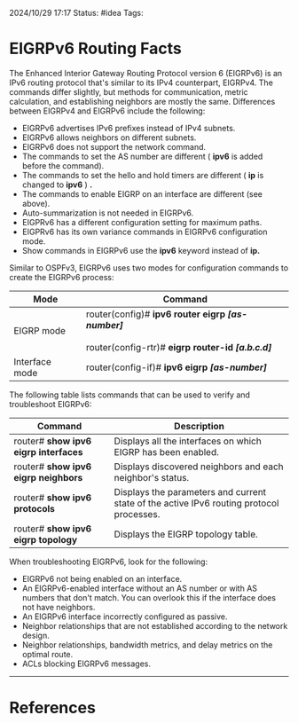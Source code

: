 2024/10/29 17:17
Status: #idea
Tags:

# EIGRPv6 Routing Facts


The Enhanced Interior Gateway Routing Protocol version 6 (EIGRPv6) is an IPv6 routing protocol that's similar to its IPv4 counterpart, EIGRPv4. The commands differ slightly, but methods for communication, metric calculation, and establishing neighbors are mostly the same. Differences between EIGRPv4 and EIGRPv6 include the following:

- EIGRPv6 advertises IPv6 prefixes instead of IPv4 subnets.
- EIGRPv6 allows neighbors on different subnets.
- EIGRPv6 does not support the network command.
- The commands to set the AS number are different ( **ipv6** is added before the command).
- The commands to set the hello and hold timers are different ( **ip** is changed to **ipv6** ) **.**
- The commands to enable EIGRP on an interface are different (see above).
- Auto-summarization is not needed in EIGRPv6.
- EIGPRv6 has a different configuration setting for maximum paths.
- EIGPRv6 has its own variance commands in EIGRPv6 configuration mode.
- Show commands in EIGRPv6 use the **ipv6** keyword instead of **ip.**

Similar to OSPFv3, EIGRPv6 uses two modes for configuration commands to create the EIGRPv6 process:

|Mode|Command|
|---|---|
|EIGRP mode|router(config)# **ipv6 router eigrp** _**[as-number]**_  <br>  <br>router(config-rtr)# **eigrp router-id** _**[a.b.c.d]**_|
|Interface mode|router(config-if)# **ipv6 eigrp** _**[as-number]**_|

The following table lists commands that can be used to verify and troubleshoot EIGRPv6:

|Command|Description|
|---|---|
|router# **show ipv6 eigrp interfaces**|Displays all the interfaces on which EIGRP has been enabled.|
|router# **show ipv6 eigrp neighbors**|Displays discovered neighbors and each neighbor's status.|
|router# **show ipv6 protocols**|Displays the parameters and current state of the active IPv6 routing protocol processes.|
|router# **show ipv6 eigrp topology**|Displays the EIGRP topology table.|

When troubleshooting EIGRPv6, look for the following:

- EIGRPv6 not being enabled on an interface.
- An EIGRPv6-enabled interface without an AS number or with AS numbers that don't match. You can overlook this if the interface does not have neighbors.
- An EIGRPv6 interface incorrectly configured as passive.
- Neighbor relationships that are not established according to the network design.
- Neighbor relationships, bandwidth metrics, and delay metrics on the optimal route.
- ACLs blocking EIGRPv6 messages.




---
# References
